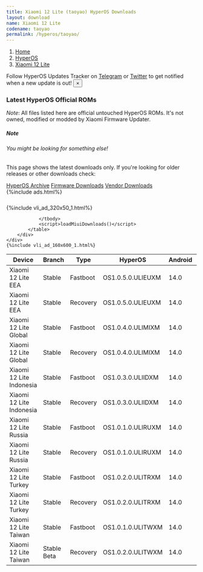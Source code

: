 ```yaml
---
title: Xiaomi 12 Lite (taoyao) HyperOS Downloads
layout: download
name: Xiaomi 12 Lite
codename: taoyao
permalink: /hyperos/taoyao/
---
```

<nav aria-label="breadcrumb">
    <ol class="breadcrumb">
        <li class="breadcrumb-item"><a href="/">Home</a></li>
        <li class="breadcrumb-item"><a href="/hyperos/">HyperOS</a></li>
        <li class="breadcrumb-item active" aria-current="page"><a href="/hyperos/taoyao/">Xiaomi 12 Lite</a></li>
    </ol>
</nav>
<div class="alert alert-primary alert-dismissible fade show" role="alert">
    Follow HyperOS Updates Tracker on <a href="https://t.me/MIUIUpdatesTracker" class="alert-link">Telegram</a>
     or <a href="https://twitter.com/MiFwUpdater" class="alert-link">Twitter</a> to get notified when a new update is out!
    <button type="button" class="close" data-dismiss="alert" aria-label="Close">
        <span aria-hidden="true">&times;</span>
    </button>
</div>

### Latest HyperOS Official ROMs
*Note*: All files listed here are official untouched HyperOS ROMs. It's not owned, modified or modded by Xiaomi Firmware Updater.
<div class="card">
  <div class="card-body">
    <h5 class="card-title">Note</h5>
    <h6 class="card-subtitle mb-2 text-muted">You might be looking for something else!</h6>
    <p class="card-text">This page shows the latest downloads only.
     If you're looking for older releases or other downloads check:</p>
    <a href="/archive/hyperos/taoyao/" class="card-link">HyperOS Archive</a>
    <a href="/firmware/taoyao/" class="card-link">Firmware Downloads</a>
    <a href="/vendor/taoyao/" class="card-link">Vendor Downloads</a>
  </div>
</div>
{%include ads.html%}
<div class="row justify-content-center">
    <div class="col-10">
        <div class="table-responsive-md" style="margin-top: 25px;">
            {%include vli_ad_320x50_1.html%}
            <table id="miui" class="display dt-responsive nowrap compact table table-striped table-hover table-sm">
                <thead class="thead-dark">
                    <tr>
                        <th data-ref="device">Device</th>
                        <th data-ref="branch">Branch</th>
                        <th data-ref="type">Type</th>
                        <th data-ref="miui">HyperOS</th>
                        <th data-ref="android">Android</th>
                        <th data-ref="size">Size</th>
                        <th data-ref="size">Date</th>
                        <th data-ref="link">Link</th>
                    </tr>
                </thead>
                <tbody>
                <tr><td>Xiaomi 12 Lite EEA</td><td>Stable</td><td>Fastboot</td><td>OS1.0.5.0.ULIEUXM</td><td>14.0</td><td>7.1 GB</td><td>2024-02-29</td><td><a href="/hyperos/taoyao/stable/OS1.0.5.0.ULIEUXM/">Download</a></td></tr>
<tr><td>Xiaomi 12 Lite EEA</td><td>Stable</td><td>Recovery</td><td>OS1.0.5.0.ULIEUXM</td><td>14.0</td><td>5.3 GB</td><td>2024-03-08</td><td><a href="/hyperos/taoyao/stable/OS1.0.5.0.ULIEUXM/">Download</a></td></tr>
<tr><td>Xiaomi 12 Lite Global</td><td>Stable</td><td>Fastboot</td><td>OS1.0.4.0.ULIMIXM</td><td>14.0</td><td>7.4 GB</td><td>2024-02-29</td><td><a href="/hyperos/taoyao/stable/OS1.0.4.0.ULIMIXM/">Download</a></td></tr>
<tr><td>Xiaomi 12 Lite Global</td><td>Stable</td><td>Recovery</td><td>OS1.0.4.0.ULIMIXM</td><td>14.0</td><td>5.3 GB</td><td>2024-03-19</td><td><a href="/hyperos/taoyao/stable/OS1.0.4.0.ULIMIXM/">Download</a></td></tr>
<tr><td>Xiaomi 12 Lite Indonesia</td><td>Stable</td><td>Fastboot</td><td>OS1.0.3.0.ULIIDXM</td><td>14.0</td><td>6.9 GB</td><td>2024-03-04</td><td><a href="/hyperos/taoyao/stable/OS1.0.3.0.ULIIDXM/">Download</a></td></tr>
<tr><td>Xiaomi 12 Lite Indonesia</td><td>Stable</td><td>Recovery</td><td>OS1.0.3.0.ULIIDXM</td><td>14.0</td><td>5.2 GB</td><td>2024-03-27</td><td><a href="/hyperos/taoyao/stable/OS1.0.3.0.ULIIDXM/">Download</a></td></tr>
<tr><td>Xiaomi 12 Lite Russia</td><td>Stable</td><td>Fastboot</td><td>OS1.0.1.0.ULIRUXM</td><td>14.0</td><td>6.8 GB</td><td>2024-03-04</td><td><a href="/hyperos/taoyao/stable/OS1.0.1.0.ULIRUXM/">Download</a></td></tr>
<tr><td>Xiaomi 12 Lite Russia</td><td>Stable</td><td>Recovery</td><td>OS1.0.1.0.ULIRUXM</td><td>14.0</td><td>5.2 GB</td><td>2024-02-21</td><td><a href="/hyperos/taoyao/stable/OS1.0.1.0.ULIRUXM/">Download</a></td></tr>
<tr><td>Xiaomi 12 Lite Turkey</td><td>Stable</td><td>Fastboot</td><td>OS1.0.2.0.ULITRXM</td><td>14.0</td><td>6.8 GB</td><td>2024-03-12</td><td><a href="/hyperos/taoyao/stable/OS1.0.2.0.ULITRXM/">Download</a></td></tr>
<tr><td>Xiaomi 12 Lite Turkey</td><td>Stable</td><td>Recovery</td><td>OS1.0.2.0.ULITRXM</td><td>14.0</td><td>5.2 GB</td><td>2024-03-27</td><td><a href="/hyperos/taoyao/stable/OS1.0.2.0.ULITRXM/">Download</a></td></tr>
<tr><td>Xiaomi 12 Lite Taiwan</td><td>Stable</td><td>Fastboot</td><td>OS1.0.1.0.ULITWXM</td><td>14.0</td><td>6.4 GB</td><td>2024-03-01</td><td><a href="/hyperos/taoyao/stable/OS1.0.1.0.ULITWXM/">Download</a></td></tr>
<tr><td>Xiaomi 12 Lite Taiwan</td><td>Stable Beta</td><td>Recovery</td><td>OS1.0.2.0.ULITWXM</td><td>14.0</td><td>5.0 GB</td><td>2024-04-01</td><td><a href="/hyperos/taoyao/stable beta/OS1.0.2.0.ULITWXM/">Download</a></td></tr>

                </tbody>
                <script>loadMiuiDownloads()</script>
            </table>
        </div>
    </div>
    {%include vli_ad_160x600_1.html%}
</div>
